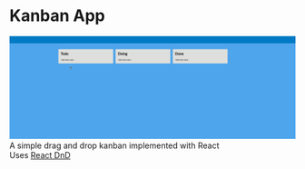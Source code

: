 # Kanban App
![](demo.gif)  
A simple drag and drop kanban implemented with React  
Uses [React DnD](https://react-dnd.github.io/react-dnd/about)
